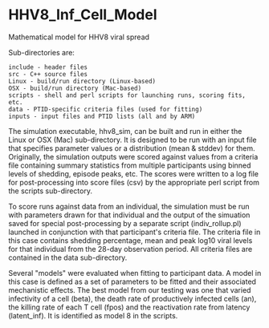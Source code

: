# HHV8_Inf_Cell_Model
Mathematical model for HHV8 viral spread

Sub-directories are:

    include - header files
    src - C++ source files
    Linux - build/run directory (Linux-based)
    OSX - build/run directory (Mac-based)
    scripts - shell and perl scripts for launching runs, scoring fits, etc.
    data - PTID-specific criteria files (used for fitting)
    inputs - input files and PTID lists (all and by ARM)

The simulation executable, hhv8_sim, can be built and run in either the Linux or OSX (Mac) sub-directory.
It is designed to be run with an input file that specifies parameter values or a distribution (mean & stddev) for them.  Originally, the simulation outputs were scored against values from a criteria file containing summary statistics from multiple participants using binned levels of shedding, episode peaks, etc.  The scores were written to a log file for post-processing into score files (csv) by the appropriate perl script from the scripts sub-directory.

To score runs against data from an individual, the simulation must be run with parameters drawn for that individual and the output of the simuation saved for special post-processing by a separate script (indiv_rollup.pl) launched in conjunction with that participant's criteria file.  The criteria file in this case contains shedding percentage, mean and peak log10 viral levels for that individual from the 28-day observation period.  All criteria files are contained in the data sub-directory.

Several "models" were evaluated when fitting to participant data.  A model in this case is defined as a set of parameters to be fitted and their associated mechanistic effects.  The best model from our testing was one that varied infectivity of a cell (beta), the death rate of productively infected cells (an), the killing rate of each T cell (fpos) and the reactivation rate from latency (latent_inf). It is identified as model 8 in the scripts.
